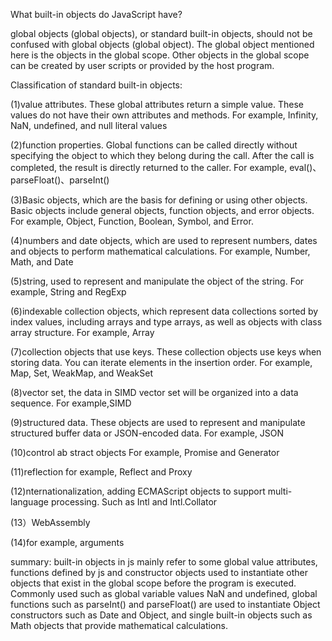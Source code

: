 What built-in objects do JavaScript have?

global objects (global objects), or standard built-in objects, should not be confused with global objects (global object). 
The global object mentioned here is the objects in the global scope. 
Other objects in the global scope can be created by user scripts or provided by the host program.

Classification of standard built-in objects: 

(1)value attributes. These global attributes return a simple value. These values do not have their own attributes and methods. 
   For example, Infinity, NaN, undefined, and null literal values
   
(2)function properties. Global functions can be called directly without specifying the object to which they belong during the call. 
   After the call is completed, the result is directly returned to the caller.
   For example, eval()、parseFloat()、parseInt() 
   
(3)Basic objects, which are the basis for defining or using other objects. Basic objects include general objects, function objects, and error objects.
   For example, Object, Function, Boolean, Symbol, and Error.

(4)numbers and date objects, which are used to represent numbers, dates and objects to perform mathematical calculations.
   For example, Number, Math, and Date

(5)string, used to represent and manipulate the object of the string.
   For example, String and RegExp 

(6)indexable collection objects, which represent data collections sorted by index values, including arrays and type arrays, as well as objects with class array structure.
   For example, Array

(7)collection objects that use keys. These collection objects use keys when storing data. You can iterate elements in the insertion order.
   For example, Map, Set, WeakMap, and WeakSet 

(8)vector set, the data in SIMD vector set will be organized into a data sequence.
   For example,SIMD

(9)structured data. These objects are used to represent and manipulate structured buffer data or JSON-encoded data. 
   For example, JSON 

(10)control ab  stract objects
    For example, Promise and Generator

(11)reflection 
    for example, Reflect and Proxy

(12)nternationalization, adding ECMAScript objects to support multi-language processing. 
    Such as Intl and Intl.Collator
    
(13）WebAssembly

(14)for example, arguments 

summary: 
built-in objects in js mainly refer to some global value attributes,
functions defined by js and constructor objects used to instantiate other objects that exist in the global scope before the program is executed. 
Commonly used such as global variable values NaN and undefined, 
global functions such as parseInt() and parseFloat() are used to instantiate Object constructors such as Date and Object, 
and single built-in objects such as Math objects that provide mathematical calculations. 



   

